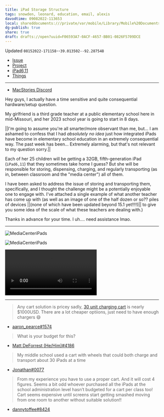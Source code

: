 ```yaml
---
title: iPad Storage Structure
tags: snowden, leonard, education, email, alexis
davodtime: 09082022-113653
local: shareddocuments:///private/var/mobile/Library/Mobile%20Documents/iCloud~md~obsidian/Documents/OBSHIDDIAN/drafts/F06593A7-0ACF-4657-BB01-0826F5709DCE.md
dg-publish: true
share: true
draft: drafts://open?uuid=F06593A7-0ACF-4657-BB01-0826F5709DCE
---
```

Updated `08152022-171158`--`39.013502--92.287548`

- [Issue](https://github.com/users/extratone/leonard/issues/3)
- [Project](https://github.com/users/extratone/projects/16)
- [iPad6,11](mactracker://D282AA90-B095-423A-A645-64C6CF50AF5A)
- [Things](things:///show?id=GfAS2SmXQgFkKGk5SYp1je)

---

- [MacStories Discord](https://discord.com/channels/836622115435184162/837345731881861161/1008893629345046610)


Hey guys, I actually have a time sensitive and quite consequential hardware/setup question.

My girlfriend is a third grade teacher at a public elementary school here in mid-Missouri, and her 2023 school year is going to start in 8 days.

||I'm going to assume you're all smarter/more observant than me, but... I am ashamed to confess that I had *absolutely no idea* just how integrated iPads have become in elementary school education in an extremely consequential way. The past week has been... Extremely alarming, but that's not relevant to my question sorry.||

Each of her 25 children will be getting a 32GB, fifth-generation iPad (`iPad6,11`) that they sometimes take home I guess? But she will be responsible for storing, dispensing, charging, and regularly transporting (as in, between classroom and the "media center") all of them.

I have been asked to address the issue of storing and transporting them, specifically, and I thought the challenge might be a potentially enjoyable one to engage with. I've attached a single example of what another teacher has come up with (as well as an image of one of the half dozen or so?? piles of devices ||(none of which have been updated beyond 15.1 yet!!!!)|| to give you some idea of the scale of what these teachers are dealing with.)

Thanks in advance for your time. I uh.... need assistance lmao.

---

![MediaCenteriPads](https://user-images.githubusercontent.com/43663476/184730633-8e41e89b-587e-47bf-9824-95c4c9f808b4.jpeg)

![MediaCenteriPads](https://user-images.githubusercontent.com/43663476/184730746-1ec7d2d4-a214-40cc-99aa-b61d6f99d97d.jpeg)

<video controls>
  <source src="https://user-images.githubusercontent.com/43663476/184730839-67446f66-13d5-4cec-a1b7-c13d0096ee3b.MOV">
</video>

---

> Any cart solution is pricey sadly, [30 unit charging cart](https://www.amazon.com/LocknCharge-Joey-30-Cart/dp/B07PHGPYMZ) is nearly $1000USD.
> There are a lot cheaper optiions, just need to have enough chargers 😄
- [aaron_pearce#1574](https://discord.com/channels/836622115435184162/837345731881861161/1008914602467274874)

> What is your budget for this?
- [Matt DeForrest (He/Him)#4186](https://discord.com/channels/836622115435184162/837345731881861161/1008926175738990672)

> My middle school used a cart with wheels that could both charge and transport about 30 iPads at a time
- [Jonathan#0077](https://discord.com/channels/836622115435184162/837345731881861161/1008975894129418291)

> From my experience you have to use a proper cart. And it will cost 4 figures. Seems a bit odd whoever purchased all the iPads at the school administration level hasn’t budgeted for a cart per class too! Cart seems expensive until screens start getting smashed moving from one room to another without suitable solution!!
- [dannytoffee#8424](https://discord.com/channels/836622115435184162/837345731881861161/1008995534817734656)
